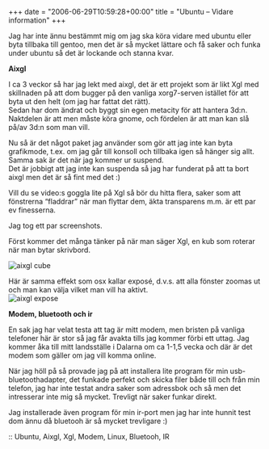 +++
date = "2006-06-29T10:59:28+00:00"
title = "Ubuntu &#8211; Vidare information"
+++

Jag har inte ännu bestämmt mig om jag ska köra vidare med ubuntu eller byta tillbaka till gentoo, men det är så mycket lättare och få saker och funka under ubuntu så det är lockande och stanna kvar.

**Aixgl**

I ca 3 veckor så har jag lekt med aixgl, det är ett projekt som är likt Xgl med skillnaden på att dom bugger på den vanliga xorg7-serven istället för att byta ut den helt (om jag har fattat det rätt).  
Sedan har dom ändrat och byggt sin egen metacity för att hantera 3d:n.  
Naktdelen är att men måste köra gnome, och fördelen är att man kan slå på/av 3d:n som man vill.

Nu så är det något paket jag använder som gör att jag inte kan byta grafikmode, t.ex. om jag går till konsoll och tillbaka igen så hänger sig allt. Samma sak är det när jag kommer ur suspend.  
Det är jobbigt att jag inte kan suspenda så jag har funderat på att ta bort aixgl men det är så fint med det :) 

Vill du se video:s goggla lite på Xgl så bör du hitta flera, saker som att fönstrerna &#8220;fladdrar&#8221; när man flyttar dem, äkta transparens m.m. är ett par ev finesserna.

Jag tog ett par screenshots.

Först kommer det många tänker på när man säger Xgl, en kub som roterar när man bytar skrivbord.

<img id="image84" src="http://cdn.junkpile.se/2006/06/cube.png" alt="aixgl cube" />

Här är samma effekt som osx kallar exposé, d.v.s. att alla fönster zoomas ut och man kan välja vilket man vill ha aktivt.  
<img id="image85" src="http://cdn.junkpile.se/2006/06/expose.png" alt="aixgl expose" />

**Modem, bluetooth och ir**

En sak jag har velat testa att tag är mitt modem, men bristen på vanliga telefoner här är stor så jag får avakta tills jag kommer förbi ett uttag. Jag kommer åka till mitt landsställe i Dalarna om ca 1-1,5 vecka och där är det modem som gäller om jag vill komma online.

När jag höll på så provade jag på att installera lite program för min usb-bluetoothadapter, det funkade perfekt och skicka filer både till och från min telefon, jag har inte testat andra saker som adressbok och så men det intresserar inte mig så mycket. Trevligt när saker funkar direkt.

Jag installerade även program för min ir-port men jag har inte hunnit test dom ännu då bluetooh är så mycket trevligare :) 

:: Ubuntu, Aixgl, Xgl, Modem, Linux, Bluetooh, IR

<small></small>
